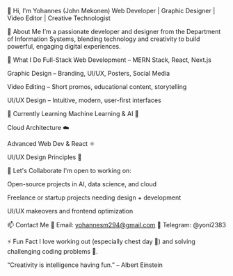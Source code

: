 👋 Hi, I'm Yohannes (John Mekonen)
Web Developer | Graphic Designer | Video Editor | Creative Technologist

🌟 About Me
I’m a passionate developer and designer from the Department of Information Systems, blending technology and creativity to build powerful, engaging digital experiences.

💼 What I Do
Full-Stack Web Development – MERN Stack, React, Next.js

Graphic Design – Branding, UI/UX, Posters, Social Media

Video Editing – Short promos, educational content, storytelling

UI/UX Design – Intuitive, modern, user-first interfaces

🌱 Currently Learning
Machine Learning & AI 🤖

Cloud Architecture ☁️

Advanced Web Dev & React ⚛️

UI/UX Design Principles 🎨

🤝 Let's Collaborate
I'm open to working on:

Open-source projects in AI, data science, and cloud

Freelance or startup projects needing design + development

UI/UX makeovers and frontend optimization

📫 Contact Me
📧 Email: yohannesm294@gmail.com
📱 Telegram: @yoni2383

⚡️ Fun Fact
I love working out (especially chest day 💪) and solving challenging coding problems 🧠.

“Creativity is intelligence having fun.” – Albert Einstein

